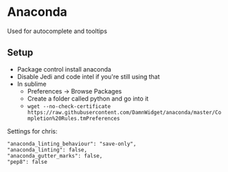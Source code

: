 # Anaconda
Used for autocomplete and tooltips

## Setup
- Package control install anaconda
- Disable Jedi and code intel if you're still using that
- In sublime
	- Preferences -> Browse Packages
	- Create a folder called python and go into it
	- `wget --no-check-certificate https://raw.githubusercontent.com/DamnWidget/anaconda/master/Completion%20Rules.tmPreferences`


Settings for chris:
```
"anaconda_linting_behaviour": "save-only",
"anaconda_linting": false,
"anaconda_gutter_marks": false,
"pep8": false
```